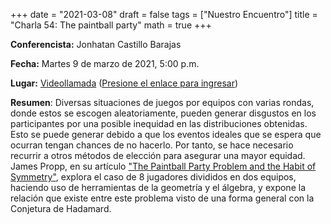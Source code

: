 +++
date      = "2021-03-08"
draft     = false
tags      = ["Nuestro Encuentro"]
title     = "Charla 54: The paintball party"
math      = true
+++

**Conferencista:** Jonhatan Castillo Barajas

**Fecha:** Martes 9 de marzo de 2021, 5:00 p.m.

**Lugar:** [Videollamada](https://meet.google.com/izy-pzig-pbf)  ([Presione el enlace para ingresar](https://meet.google.com/izy-pzig-pbf))

**Resumen**: Diversas situaciones de juegos por equipos con varias rondas, donde estos se escogen aleatoriamente, pueden generar disgustos en los participantes por una posible inequidad en las distribuciones obtenidas. Esto se puede generar debido a que los eventos ideales que se espera que ocurran tengan chances de no hacerlo. Por tanto, se hace necesario recurrir a otros métodos de elección para asegurar una mayor equidad. James Propp, en su artículo ["The Paintball Party Problem and the Habit of Symmetry"](https://www.maa.org/sites/default/files/pdf/Mathhorizons/pdfs/PaintballParty_MH_Nov17.pdf), explora el caso de 8 jugadores divididos en dos equipos, haciendo uso de herramientas de la geometría y el álgebra, y expone la relación que existe entre este problema visto de una forma general con la Conjetura de Hadamard.
